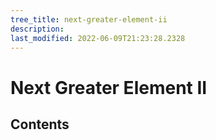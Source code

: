 ```yaml
---
tree_title: next-greater-element-ii
description: 
last_modified: 2022-06-09T21:23:28.2328
---
```


# Next Greater Element II

## Contents
